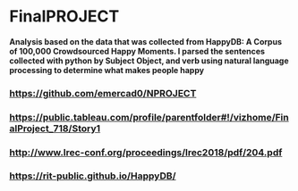# FinalPROJECT


#### Analysis based on the data that was collected from HappyDB: A Corpus of 100,000 Crowdsourced Happy Moments. I parsed the sentences collected with python by Subject Object, and verb using natural language processing to determine what makes people happy
### https://github.com/emercad0/NPROJECT
### https://public.tableau.com/profile/parentfolder#!/vizhome/FinalProject_718/Story1


### http://www.lrec-conf.org/proceedings/lrec2018/pdf/204.pdf
### https://rit-public.github.io/HappyDB/


